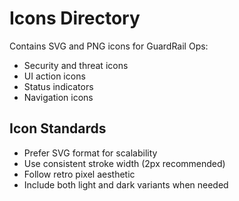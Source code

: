 # Icons Directory

Contains SVG and PNG icons for GuardRail Ops:

- Security and threat icons
- UI action icons
- Status indicators
- Navigation icons

## Icon Standards

- Prefer SVG format for scalability
- Use consistent stroke width (2px recommended)
- Follow retro pixel aesthetic
- Include both light and dark variants when needed